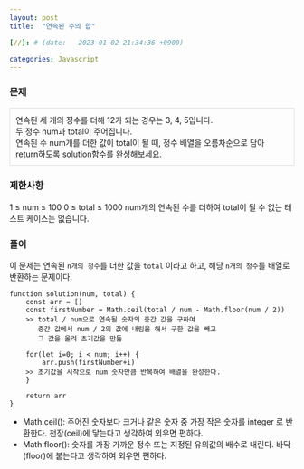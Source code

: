 ```yaml
---
layout: post
title:  "연속된 수의 합"

[//]: # (date:   2023-01-02 21:34:36 +0900)

categories: Javascript
---
```


[//]: # (<h1>Introduction</h1>)

### 문제

<div class="text">
연속된 세 개의 정수를 더해 12가 되는 경우는 3, 4, 5입니다.<br /> 
두 정수 num과 total이 주어집니다. <br />연속된 수 num개를 더한 값이 total이 될 때,   
정수 배열을 오름차순으로 담아 return하도록 solution함수를 완성해보세요.
</div>


### 제한사항
<div>
1 ≤ num ≤ 100
0 ≤ total ≤ 1000
num개의 연속된 수를 더하여 total이 될 수 없는 테스트 케이스는 없습니다.
</div>


### 풀이

이 문제는 연속된 `n개의 정수`를 더한 값을 `total` 이라고 하고, 해당 `n개의 정수`를 배열로 반환하는 문제이다.

    function solution(num, total) {
        const arr = []
        const firstNumber = Math.ceil(total / num - Math.floor(num / 2))
        >> total / num으로 연속될 숫자의 중간 값을 구하여
           중간 값에서 num / 2의 값에 내림을 해서 구한 값을 빼고
           그 값을 올려 초기값을 만듦
        
        for(let i=0; i < num; i++) {
            arr.push(firstNumber+i)
        >> 초기값을 시작으로 num 숫자만큼 반복하여 배열을 완성한다.
        }
        
        return arr
    }

- Math.ceil(): 주어진 숫자보다 크거나 같은 숫자 중 가장 작은 숫자를 integer 로 반환한다. 천장(ceil)에 닿는다고 생각하여 외우면 편하다.
- Math.floor(): 숫자를 가장 가까운 정수 또는 지정된 유의값의 배수로 내린다. 바닥(floor)에 붙는다고 생각하여 외우면 편하다.


<style>
.text {
    border: 1px solid #dcdcdc;
    padding: 10px;
}
</style>